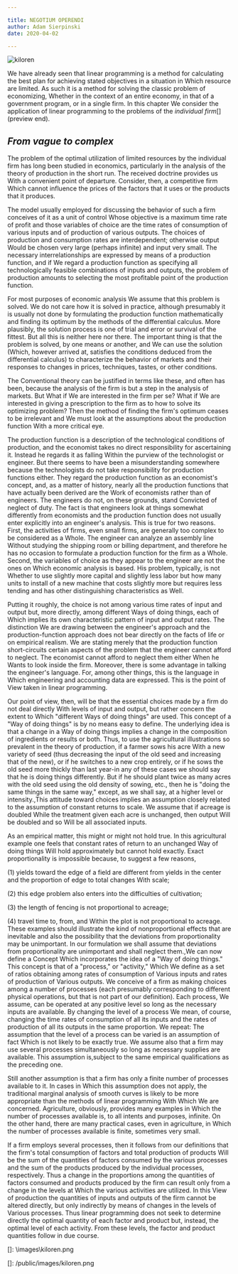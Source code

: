 ```yaml
---

title: NEGOTIUM OPERENDI
author: Adam Sierpinski
date: 2020-04-02

---
```






![kiloren](https://aws-website--4z4ss.s3.amazonaws.com/images/kiloren.png)


We have already seen that linear programming is a method for calculating the best plan for achieving stated objectives in a situation in Which resource are limited. As such it is a method for solving the classic problem of economizing, Whether in the context of an entire economy, in that of a government program, or in a single firm. In this chapter We consider the application of linear programming to the problems of the *individual firm*[](preview end).

## *From vague to complex*

The problem of the optimal utilization of limited resources by the individual firm has long been studied in economics, particularly in the analysis of the theory of production in the short run. The received doctrine provides us With a convenient point of departure. Consider, then, a competitive firm Which cannot influence the prices of the factors that it uses or the products that it produces. 

The model usually employed for discussing the behavior of such a firm conceives of it as a unit of control Whose objective is a maximum time rate of profit and those variables of choice are the time rates of consumption of various inputs and of production of various outputs. The choices of production and consumption rates are interdependent; otherwise output Would be chosen very large (perhaps infinite) and input very small. The necessary interrelationships are expressed by means of a production function, and if We regard a production function as specifying all technologically feasible combinations of inputs and outputs, the problem of production amounts to selecting the most profitable point of the production function.

For most purposes of economic analysis We assume that this problem is solved. We do not care how it is solved in practice, although presumably it is usually not done by formulating the production function mathematically and finding its optimum by the methods of the differential calculus. More plausibly, the solution process is one of trial and error or survival of the fittest. But all this is neither here nor there. The important thing is that the problem is solved, by one means or another, and We can use the solution (Which, however arrived at, satisfies the conditions deduced from the differential calculus) to characterize the behavior of markets and their responses to changes in prices, techniques, tastes, or other conditions. 

The Conventional theory can be justified in terms like these, and often has been, because the analysis of the firm is but a step in the analysis of markets. But What if We are interested in the firm per se? What if We are interested in giving a prescription to the firm as to how to solve its optimizing problem? Then the method of finding the firm's optimum ceases to be irrelevant and We must look at the assumptions about the production function With a more critical eye. 

The production function is a description of the technological conditions of production, and the economist takes no direct responsibility for ascertaining it. Instead he regards it as falling Within the purview of the technologist or engineer. But there seems to have been a misunderstanding somewhere because the technologists do not take responsibility for production functions either. They regard the production function as an economist's concept, and, as a matter of history, nearly all the production functions that have actually been derived are the Work of economists rather than of engineers. The engineers do not, on these grounds, stand Convicted of neglect of duty. The fact is that engineers look at things somewhat differently from economists and the production function does not usually enter explicitly into an engineer's analysis. This is true for two reasons. First, the activities of firms, even small firms, are generally too complex to be considered as a Whole. The engineer can analyze an assembly line Without studying the shipping room or billing department, and therefore he has no occasion to formulate a production function for the firm as a Whole. Second, the variables of choice as they appear to the engineer are not the ones on Which economic analysis is based. His problem, typically, is not Whether to use slightly more capital and slightly less labor but how many units to install of a new machine that costs slightly more but requires less tending and has other distinguishing characteristics as Well.

Putting it roughly, the choice is not among various time rates of input and output but, more directly, among different Ways of doing things, each of Which implies its own characteristic pattern of input and output rates. The distinction We are drawing between the engineer's approach and the production-function approach does not bear directly on the facts of life or on empirical realism. We are stating merely that the production function short-circuits certain aspects of the problem that the engineer cannot afford to neglect. The economist cannot afford to neglect them either When he Wants to look inside the firm. Moreover, there is some advantage in talking the engineer's language. For, among other things, this is the language in Which engineering and accounting data are expressed. This is the point of View taken in linear programming.

Our point of view, then, will be that the essential choices made by a firm do not deal directly With levels of input and output, but rather concern the extent to Which "different Ways of doing things" are used. This concept of a "Way of
doing things" is by no means easy to define. The underlying idea is that a change in a Way of doing things implies a change in the composition of ingredients or results or both. Thus, to use the agricultural illustrations so prevalent in the theory of production, if a farmer sows his acre With a new variety of seed (thus decreasing the input of the old seed and increasing that of the new), or if he switches to a new crop entirely, or if he sows the old seed more thickly than last year-in any of these cases we should say that he is doing things differently. But if he should plant twice as many acres with the old seed using the old density of sowing, etc., then he is "doing the same things in the same way," except, as we shall say, at a higher level or intensity.,This attitude toward choices implies an assumption closely related to the assumption of constant returns to scale. We assume that if acreage is doubled While the treatment given each acre is unchanged, then output Will be doubled and so Will be all associated inputs. 

As an empirical matter, this might or might not hold true. In this agricultural example one feels that constant rates of return to an unchanged Way of doing things Will hold approximately but cannot hold exactly. Exact proportionality is impossible because, to suggest a few reasons, 

(1) yields toward the edge of a field are different from yields in the center and the proportion of edge to total changes With scale; 

(2) this edge problem also enters into the difficulties of cultivation; 

(3) the length of fencing is not proportional to acreage; 

(4) travel time to, from, and Within the plot is not proportional to acreage. These examples should illustrate the kind of nonproportional effects that are inevitable and also the possibility that the deviations from proportionality may be unimportant. In our formulation we shall assume that deviations from proportionality are unimportant and shall neglect them.,We can now define a Concept Which incorporates the idea of a "Way of doing things." This concept is that of a "process," or "activity," Which We define as a set of ratios obtaining among rates of consumption of Various inputs and rates of production of Various outputs. We conceive of a firm as making choices among a number of processes (each presumably corresponding to different physical operations, but that is not part of our definition). Each process, We assume, can be operated at any positive level so long as the necessary inputs are available. By changing the level of a process We mean, of course, changing the time rates of consumption of all its inputs and the rates of production of all its outputs in the same proportion. We repeat: The assumption that the level of a process can be varied is an assumption of fact Which is not likely to be exactly true. We assume also that a firm may use several processes simultaneously so long as necessary supplies are available. This assumption is,subject to the same empirical qualifications as the preceding one.

Still another assumption is that a firm has only a finite number of processes available to it. In cases in Which this assumption does not apply, the traditional marginal analysis of smooth curves is likely to be more appropriate than the methods of linear programming With Which We are concerned.  Agriculture, obviously, provides many examples in Which the number of processes available is, to all intents and purposes, infinite. On the other hand, there are many practical cases, even in agriculture, in Which the number of processes available is finite, sometimes very small.

If a firm employs several processes, then it follows from our definitions that the firm's total consumption of factors and total production of products Will be the sum of the quantities of factors consumed by the various processes and the
sum of the products produced by the individual processes, respectively. Thus a change in the proportions among the quantities of factors consumed and products produced by the firm can result only from a change in the levels at
Which the various activities are utilized. In this View of production the quantities of inputs and outputs of the firm cannot be altered directly, but only indirectly by means of changes in the levels of Various processes. Thus linear programming does not seek to determine directly the optimal quantity of each factor and product but, instead, the optimal level of each activity. From these levels, the factor and product quantities follow in due course.

[]: \images\kiloren.png

[]: /public/images/kiloren.png

[kiloren.png]: ../images/kiloren.png